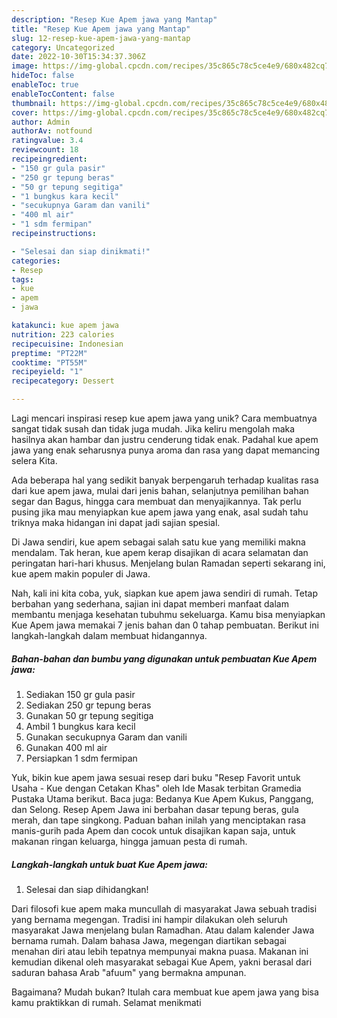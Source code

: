```yaml
---
description: "Resep Kue Apem jawa yang Mantap"
title: "Resep Kue Apem jawa yang Mantap"
slug: 12-resep-kue-apem-jawa-yang-mantap
category: Uncategorized
date: 2022-10-30T15:34:37.306Z
image: https://img-global.cpcdn.com/recipes/35c865c78c5ce4e9/680x482cq70/kue-apem-jawa-foto-resep-utama.jpg
hideToc: false
enableToc: true
enableTocContent: false
thumbnail: https://img-global.cpcdn.com/recipes/35c865c78c5ce4e9/680x482cq70/kue-apem-jawa-foto-resep-utama.jpg
cover: https://img-global.cpcdn.com/recipes/35c865c78c5ce4e9/680x482cq70/kue-apem-jawa-foto-resep-utama.jpg
author: Admin
authorAv: notfound
ratingvalue: 3.4
reviewcount: 18
recipeingredient:
- "150 gr gula pasir"
- "250 gr tepung beras"
- "50 gr tepung segitiga"
- "1 bungkus kara kecil"
- "secukupnya Garam dan vanili"
- "400 ml air"
- "1 sdm fermipan"
recipeinstructions:

- "Selesai dan siap dinikmati!"
categories:
- Resep
tags:
- kue
- apem
- jawa

katakunci: kue apem jawa 
nutrition: 223 calories
recipecuisine: Indonesian
preptime: "PT22M"
cooktime: "PT55M"
recipeyield: "1"
recipecategory: Dessert

---
```





Lagi mencari inspirasi resep kue apem jawa yang unik? Cara membuatnya sangat tidak susah dan tidak juga mudah. Jika keliru mengolah maka hasilnya akan hambar dan justru cenderung tidak enak. Padahal kue apem jawa yang enak seharusnya punya aroma dan rasa yang dapat memancing selera Kita.





Ada beberapa hal yang sedikit banyak berpengaruh terhadap kualitas rasa dari kue apem jawa, mulai dari jenis bahan, selanjutnya pemilihan bahan segar dan Bagus, hingga cara membuat dan menyajikannya. Tak perlu pusing jika mau menyiapkan kue apem jawa yang enak,      asal sudah tahu triknya maka hidangan ini dapat jadi sajian spesial.














Di Jawa sendiri, kue apem sebagai salah satu kue yang memiliki makna mendalam. Tak heran, kue apem kerap disajikan di acara selamatan dan peringatan hari-hari khusus. Menjelang bulan Ramadan seperti sekarang ini, kue apem makin populer di Jawa.






Nah, kali ini kita coba, yuk, siapkan kue apem jawa sendiri di rumah. Tetap berbahan yang sederhana, sajian ini dapat memberi manfaat dalam membantu menjaga kesehatan tubuhmu sekeluarga. Kamu bisa menyiapkan Kue Apem jawa memakai 7 jenis bahan dan 0 tahap pembuatan. Berikut ini langkah-langkah dalam membuat hidangannya.

<!--inarticleads1-->

##### Bahan-bahan dan bumbu yang digunakan untuk pembuatan Kue Apem jawa:

1. Sediakan 150 gr gula pasir
1. Sediakan 250 gr tepung beras
1. Gunakan 50 gr tepung segitiga
1. Ambil 1 bungkus kara kecil
1. Gunakan secukupnya Garam dan vanili
1. Gunakan 400 ml air
1. Persiapkan 1 sdm fermipan


Yuk, bikin kue apem jawa sesuai resep dari buku &#34;Resep Favorit untuk Usaha - Kue dengan Cetakan Khas&#34; oleh Ide Masak terbitan Gramedia Pustaka Utama berikut. Baca juga: Bedanya Kue Apem Kukus, Panggang, dan Selong. Resep Apem Jawa ini berbahan dasar tepung beras, gula merah, dan tape singkong. Paduan bahan inilah yang menciptakan rasa manis-gurih pada Apem dan cocok untuk disajikan kapan saja, untuk makanan ringan keluarga, hingga jamuan pesta di rumah. 

<!--inarticleads2-->

##### Langkah-langkah untuk buat Kue Apem jawa:


1. Selesai dan siap dihidangkan!

Dari filosofi kue apem maka muncullah di masyarakat Jawa sebuah tradisi yang bernama megengan. Tradisi ini hampir dilakukan oleh seluruh masyarakat Jawa menjelang bulan Ramadhan. Atau dalam kalender Jawa bernama rumah. Dalam bahasa Jawa, megengan diartikan sebagai menahan diri atau lebih tepatnya mempunyai makna puasa. Makanan ini kemudian dikenal oleh masyarakat sebagai Kue Apem, yakni berasal dari saduran bahasa Arab &#34;afuum&#34; yang bermakna ampunan. 

Bagaimana? Mudah bukan? Itulah cara membuat kue apem jawa yang bisa kamu praktikkan di rumah. Selamat menikmati
